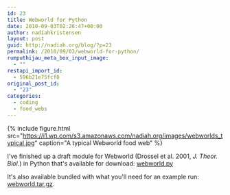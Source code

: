 ```yaml
---
id: 23
title: Webworld for Python
date: 2010-09-03T02:26:47+00:00
author: nadiahkristensen
layout: post
guid: http://nadiah.org/blog/?p=23
permalink: /2010/09/03/webworld-for-python/
rumputhijau_meta_box_input_image:
  - ""
restapi_import_id:
  - 596b21e75fcf8
original_post_id:
  - "23"
categories:
  - coding
  - food_webs
---
```

{%
    include figure.html
    src="https://i1.wp.com/s3.amazonaws.com/nadiah.org/images/webworlds_typical.jpg"
    caption="A typical Webworld food web"
%}

I've finished up a draft module for Webworld (Drossel et al. 2001, _J. Theor. Biol._) in Python that's available for download: [webworld.py](https://s3.amazonaws.com/nadiah.org/toolfiles/webworld.py) 

It's also available bundled with what you'll need for an example run: [webworld.tar.gz](https://s3.amazonaws.com/nadiah.org/toolfiles/webworld.tar.gz).
